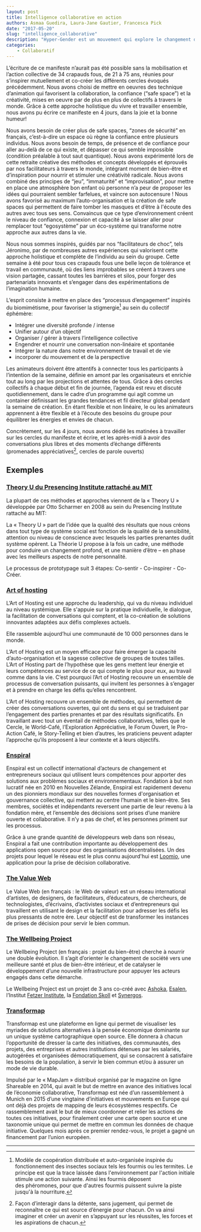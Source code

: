 ```yaml
---
layout: post
title: Intelligence collaborative en action
authors: Asmaa Guedira, Laura-Jane Gautier, Francesca Pick
date: "2017-05-20"
slug: "intelligence_collaborative"
description: "Hyper-Gender est un mouvement qui explore le changement de paradigme en cours dans nos sociétés autour du genre, de l’identité, et des interactions sociales au 21ème siècle."
categories:
    - Collaboratif
---
```


L’écriture de ce manifeste n’aurait pas été possible sans la mobilisation et l’action collective de 34 crapauds fous, de 21 à 75 ans, réunies pour s’inspirer mutuellement et co-créer les différents cercles évoqués précédemment. 
Nous avons choisi de mettre en oeuvres des technique d’animation qui favorisent la collaboration, la confiance (“safe space”) et la créativité, mises en oeuvre par de plus en plus de collectifs à travers le monde. Grâce à cette approche holistique du vivre et travailler ensemble, nous avons pu écrire ce manifeste en 4 jours, dans la joie et la bonne humeur!

Nous avons besoin de créer plus de safe spaces, “zones de sécurité” en français, c’est-à-dire un espace où règne la confiance entre plusieurs individus. Nous avons besoin de temps, de présence et de confiance pour aller au-delà de ce qui existe, et dépasser ce qui semble impossible (condition préalable à tout saut quantique). Nous avons expérimenté lors de cette retraite créative des méthodes et concepts développés et éprouvés par nos facilitateurs à travers le monde, intégrant moment de bien-être et d’inspiration pour nourrir et stimuler une créativité radicale. Nous avons combiné des principes de “jeu”, “immaturité” et “improvisation”, pour mettre en place une atmosphère bon enfant où personne n’a peur de proposer les idées qui pourraient sembler farfelues, et vaincre son autocensure ! Nous avons favorisé au maximum l’auto-organisation et la création de safe spaces qui permettent de faire tomber les masques et d’être à l'écoute des autres avec tous ses sens. Convaincus que ce type d’environnement créent le niveau de confiance, connexion et capacité à se laisser aller pour remplacer tout “egosystème” par un éco-système qui transforme notre approche aux autres dans la vie. 

Nous nous sommes inspirés, guidés par nos “facilitateurs de choc”, tels Jéronimo, par de nombreuses autres expériences qui valorisent cette approche holistique et complète de l’individu au sein du groupe. Cette semaine à été pour tous ces crapauds fous une belle leçon de tolérance et travail en communauté, où des liens improbables se créent à travers une vision partagée, cassant toutes les barrières et silos, pour forger des partenariats innovants et s’engager dans des expérimentations de l’imagination humaine.

L’esprit consiste à mettre en place des “processus d’engagement” inspirés du biomimétisme, pour favoriser la stigmergie[^1] au sein du collectif éphémère: 

- Intégrer une diversité profonde / intense
- Unifier autour d’un objectif
- Organiser / gérer à travers l’intelligence collective
- Engendrer et nourrir une conversation non-linéaire et spontanée 
- Intégrer la nature dans notre environnement de travail et de vie
- incorporer du mouvement et de la perspective 

Les animateurs doivent être attentifs à connecter tous les participants à l’intention de la semaine, définie en amont par les organisateurs et enrichie tout au long par les projections et attentes de tous. Grâce à des cercles collectifs à chaque début et fin de journée, l’agenda est revu et discuté quotidiennement, dans le cadre d’un programme qui agit comme un container définissant les grandes tendances et fil directeur global pendant la semaine de création. En étant flexible et non linéaire, le ou les animateurs apprennent à être flexible et à l’écoute des besoins du groupe pour équilibrer les énergies et envies de chacun. 

Concrètement, sur les 4 jours, nous avons dédié les matinées à travailler sur les cercles du manifeste et écrire, et les après-midi à avoir des conversations plus libres et des moments d’échange différents (promenades appréciatives[^2], cercles de parole ouverts)


## Exemples 

### [Theory U du Presencing Institute rattaché au MIT][1]

La plupart de ces méthodes et approches viennent de la « Theory U » développée par Otto Scharmer en 2008 au sein du Presencing Institute rattaché au MIT: 

La « Theory U » part de l’idée que la qualité des résultats que nous créons dans tout type de système social est fonction de la qualité de la sensibilité, attention ou niveau de conscience avec lesquels les parties prenantes dudit système opèrent. La Théorie U propose à la fois un cadre, une méthode pour conduire un changement profond, et une manière d’être – en phase avec les meilleurs aspects de notre personnalité. 

Le processus de prototypage suit 3 étapes: Co-sentir - Co-inspirer - Co-Créer.

### [Art of hosting][2]

L’Art of Hosting est une approche du leadership, qui va du niveau individuel au niveau systémique. Elle s'appuie sur la pratique individuelle, le dialogue, la facilitation de conversations qui comptent, et la co-création de solutions innovantes adaptées aux défis complexes actuels. 

Elle rassemble aujourd’hui une communauté de 10 000 personnes dans le monde. 

L’Art of Hosting est un moyen efficace pour faire émerger la capacité d’auto-organisation et la sagesse collective de groupes de toutes tailles. L’Art of Hosting part de l’hypothèse que les gens mettent leur énergie et leurs compétences au service de ce qui compte le plus pour eux, au travail comme dans la vie. C’est pourquoi l’Art of Hosting recouvre un ensemble de processus de conversation puissants, qui invitent les personnes à s’engager et à prendre en charge les défis qu’elles rencontrent.

L’Art of Hosting recouvre un ensemble de méthodes, qui permettent de créer des conversations ouvertes, qui ont du sens et qui se traduisent par l’engagement des parties prenantes et par des résultats significatifs. En travaillant avec tout un éventail de méthodes collaboratives, telles que le Cercle, le World-Café, l’Exploration Appréciative, le Forum Ouvert, le Pro-Action Café, le Story-Telling et bien d’autres, les praticiens peuvent adapter l’approche qu’ils proposent à leur contexte et à leurs objectifs.

### [Enspiral][3]
Enspiral est un collectif international d’acteurs de changement et entrepreneurs sociaux qui utilisent leurs compétences pour apporter des solutions aux problèmes sociaux et environnementaux. Fondation à but non lucratif née en 2010 en Nouvelles Zélande, Enspiral est rapidement devenu un des pionniers mondiaux sur des nouvelles formes d'organisation et gouvernance collective, qui mettent au centre l’humain et le bien-être. Ses membres, sociétés et indépendants reversent une partie de leur revenu à la fondation mère, et l’ensemble des décisions sont prises d’une manière ouverte et collaborative. Il n’y a pas de chef, et les personnes priment sur les processus. 

Grâce à une grande quantité de développeurs web dans son réseau, Enspiral a fait une contribution importante au développement des applications open source pour des organisations décentralisées. Un des projets pour lequel le réseau est le plus connu aujourd'hui est [Loomio][4], une application pour la prise de décision collaborative. 

### [The Value Web][5]

Le Value Web (en français : le Web de valeur) est un réseau international d’artistes, de designers, de facilitateurs, d’éducateurs, de chercheurs, de technologistes, d’écrivains, d’activistes sociaux et d’entrepreneurs qui travaillent en utilisant le design et la facilitation pour adresser les défis les plus pressants de notre ère. Leur objectif est de transformer les instances de prises de décision pour servir le bien commun.

### [The Wellbeing Project][6]

Le Wellbeing Project (en français : projet du bien-être) cherche à nourrir une double évolution. Il s’agit d’orienter le changement de société vers une meilleure santé et plus de bien-être intérieur, et de catalyser le développement d’une nouvelle infrastructure pour appuyer les acteurs engagés dans cette démarche.

Le Wellbeing Project est un projet de 3 ans co-créé avec [Ashoka][7], [Esalen][8], l’Institut [Fetzer Institute][9], la [Fondation Skoll][10] et [Synergos][11].

### [Transformap][12] 

Transformap est une plateforme en ligne qui permet de visualiser les myriades de solutions alternatives à la pensée économique dominante sur un unique système cartographique open source. Elle donnera à chacun l’opportunité de dresser la carte des initiatives, des communautés, des projets, des entreprises et autres institutions détenues par les salariés, autogérées et organisées démocratiquement, qui se consacrent à satisfaire les besoins de la population, à servir le bien commun et/ou à assurer un mode de vie durable.

Impulsé par le « MapJam » distribué organisé par le magazine on ligne Shareable en 2014, qui avait le but de mettre en avance des initiatives local de l’économie collaborative, Transformap est née d’un rassemblement à Munich en 2015 d’une vingtaine d’initiatives et mouvements en Europe qui ont déjà des projets de mapping de leurs écosystèmes respectifs. Ce rassemblement avait le but de mieux coordonner et relier les actions de toutes ces initiatives, pour finalement créer une carte open source et une taxonomie unique qui permet de mettre en commun les données de chaque initiative. Quelques mois après ce premier rendez-vous, le projet a gagné un financement par l’union européen. 


---

[1]: https://www.presencing.com/theoryu
[2]: http://www.artofhosting.org/fr/
[3]: https://enspiral.com/
[4]: https://www.loomio.org/
[5]: http://thevalueweb.org/
[6]: http://wellbeing-project.org/
[7]: https://www.ashoka.org/
[8]: http://www.esalen.org/
[9]: http://fetzer.org/work/projects/wellbeing-project
[10]: http://skoll.org/
[11]: http://www.synergos.org/wellbeing-project/
[12]: http://transformap.co/

[^1]: Modèle de coopération distribuée et auto-organisée inspirée du fonctionnement des insectes sociaux tels les fourmis ou les termites. Le principe est que la trace laissée dans l'environnement par l'action initiale stimule une action suivante. Ainsi les fourmis déposent des phéromones, pour que d'autres fourmis puissent suivre la piste jusqu'à la nourriture.
[^2]: Façon d’interagir dans la détente, sans jugement, qui permet de reconnaître ce qui est source d’énergie pour chacun. On va ainsi imaginer et créer un avenir en s’appuyant sur les réussites, les forces et les aspirations de chacun.
